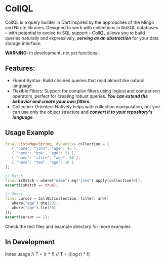 # CollQL
CollQL is a query builder in Dart inspired by the approaches of the Mingo and Nitrite libraries. Designed to work with collections in NoSQL databases – with potential to evolve to SQL support – CollQL allows you to build queries naturally and expressively, _**serving as an abstraction**_ for your data storage interface.

**WARNING:** In development, not yet functional.

## Features:
- Fluent Syntax: Build chained queries that read almost like natural language.
- Flexible Filters: Support for complex filters using logical and comparison operators, perfect for creating robust queries. _**You can extend the behavior and create your own filters**_.
- Collection-Oriented: Natively helps with collection manipulation, but you can use only the object structure and _**convert it to your repository's language**_.

## Usage Example

```Dart
final List<Map<String, dynamic>> collection = [
   { "name": "john", "age": 45 },
   { "name": "bob", "age": 21 },
   { "name": "alice", "age": 60 },
   { "name": "ted", "age": 10 }
];

// Match
final isMatch = where("name").eq("john").apply(collection[0]);
assert(isMatch == true);

// Query
final cursor = CollQL(collection, filter: and([
   where("age").gte(20),
   where("age").lte(50)
]);
assert(cursor == 2);
```

Check the test files and example directory for more examples.

## In Development
Index usage
// T = (r * f)
// T = ((log r) * f)
